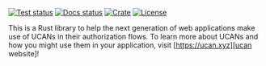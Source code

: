 [![Test status](https://github.com/cdata/rs-ucan/actions/workflows/run_test_suite.yaml/badge.svg)](https://github.com/cdata/rs-ucan/actions/workflows/run_test_suite.yaml)
[![Docs status](https://img.shields.io/docsrs/ucan)](https://docs.rs/ucan)
[![Crate](https://img.shields.io/crates/v/ucan.svg)](https://crates.io/crates/ucan)
[![License](https://img.shields.io/crates/l/ucan)](https://opensource.org/licenses/Apache-2.0)

This is a Rust library to help the next generation of web applications make use
of UCANs in their authorization flows. To learn more about UCANs and how you
might use them in your application, visit [https://ucan.xyz][ucan website]!

[ucan website]: https://ucan.xyz
